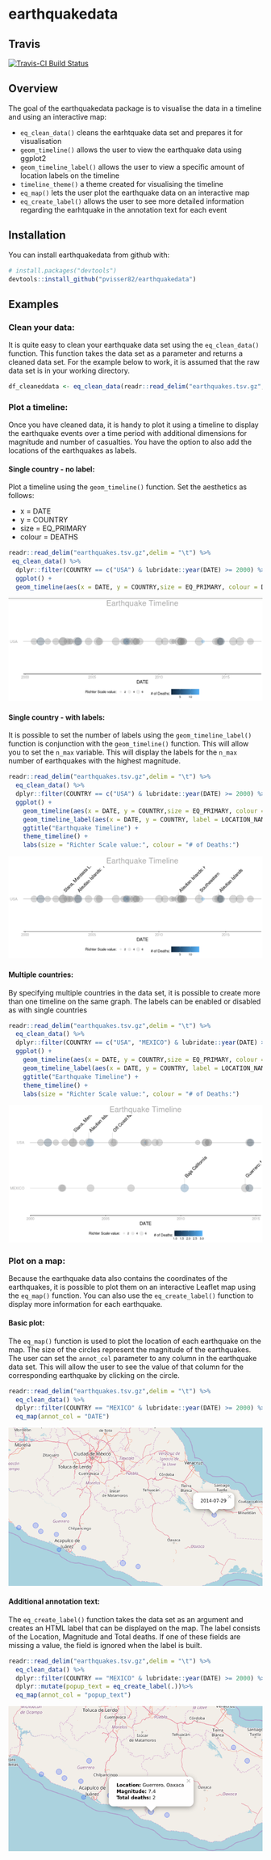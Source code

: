 # earthquakedata

## Travis
[![Travis-CI Build Status](https://travis-ci.org/pvisser82/earthquakedata.svg?branch=master)](https://travis-ci.org/pvisser82/earthquakedata)

## Overview

The goal of the earthquakedata package is to visualise the data in a timeline and using an interactive map:

-   `eq_clean_data()` cleans the earhtquake data set and prepares it for visualisation
-   `geom_timeline()` allows the user to view the earthquake data using ggplot2
-   `geom_timeline_label()` allows the user to view a specific amount of location labels on the timeline
-   `timeline_theme()` a theme created for visualising the timeline
-   `eq_map()` lets the user plot the earthquake data on an interactive map
-   `eq_create_label()` allows the user to see more detailed information regarding the earhtquake in the annotation text for each event

## Installation

You can install earthquakedata from github with:


``` r
# install.packages("devtools")
devtools::install_github("pvisser82/earthquakedata")
```

## Examples

### Clean your data:

It is quite easy to clean your earthquake data set using the `eq_clean_data()` function. This function takes the data set as a parameter and returns a cleaned data set.
For the example below to work, it is assumed that the raw data set is in your working directory.

``` r
df_cleaneddata <- eq_clean_data(readr::read_delim("earthquakes.tsv.gz",delim = "\t"))
```

### Plot a timeline:

Once you have cleaned data, it is handy to plot it using a timeline to display the earthquake events over a time period with additional dimensions for magnitude and number of casualties. You have the option to also add the locations of the earthquakes as labels.

#### Single country - no label:

Plot a timeline using the `geom_timeline()` function. Set the aesthetics as follows:
-   x = DATE
-   y = COUNTRY
-   size = EQ_PRIMARY
-   colour = DEATHS

``` r
readr::read_delim("earthquakes.tsv.gz",delim = "\t") %>%
 eq_clean_data() %>%
  dplyr::filter(COUNTRY == c("USA") & lubridate::year(DATE) >= 2000) %>%
  ggplot() +
  geom_timeline(aes(x = DATE, y = COUNTRY,size = EQ_PRIMARY, colour = DEATHS))
``` 
![Single country, no label](inst/ext_data/images/single_country_no_label.png?raw=true "Single country, no label")

#### Single country - with labels:

It is possible to set the number of labels using the `geom_timeline_label()` function is conjunction with the `geom_timeline()` function. This will allow you to set the `n_max` variable. This will display the labels for the `n_max` number of earthquakes with the highest magnitude.

``` r
readr::read_delim("earthquakes.tsv.gz",delim = "\t") %>%
  eq_clean_data() %>%
  dplyr::filter(COUNTRY == c("USA") & lubridate::year(DATE) >= 2000) %>%
  ggplot() +
    geom_timeline(aes(x = DATE, y = COUNTRY,size = EQ_PRIMARY, colour = DEATHS)) +
    geom_timeline_label(aes(x = DATE, y = COUNTRY, label = LOCATION_NAME, size = EQ_PRIMARY), n_max = 5) +
    ggtitle("Earthquake Timeline") +
    theme_timeline() +
    labs(size = "Richter Scale value:", colour = "# of Deaths:")
``` 
![Single country, with labels](inst/ext_data/images/single_country_with_labels.png?raw=true "Single country, with labels")

#### Multiple countries:

By specifying multiple countries in the data set, it is possible to create more than one timeline on the same graph. The labels can be enabled or disabled as with single countries

``` r
readr::read_delim("earthquakes.tsv.gz",delim = "\t") %>%
  eq_clean_data() %>%
  dplyr::filter(COUNTRY == c("USA", "MEXICO") & lubridate::year(DATE) >= 2000) %>%
  ggplot() +
    geom_timeline(aes(x = DATE, y = COUNTRY,size = EQ_PRIMARY, colour = DEATHS)) +
    geom_timeline_label(aes(x = DATE, y = COUNTRY, label = LOCATION_NAME, size = EQ_PRIMARY), n_max = 5) +
    ggtitle("Earthquake Timeline") +
    theme_timeline() +
    labs(size = "Richter Scale value:", colour = "# of Deaths:")
``` 
![Multiple Countries](inst/ext_data/images/multiple_countries_with_labels.png?raw=true "Multiple Countries")

### Plot on a map:
Because the earthquake data also contains the coordinates of the earthquakes, it is possible to plot them on an interactive Leaflet map using the `eq_map()` function. You can also use the `eq_create_label()` function to display more information for each earthquake.

#### Basic plot:
The `eq_map()` function is used to plot the location of each earthquake on the map. The size of the circles represent the magnitude of the earthquakes. The user can set the `annot_col` parameter to any column in the earthquake data set. This will allow the user to see the value of that column for the corresponding earthquake by clicking on the circle.

```r 
readr::read_delim("earthquakes.tsv.gz",delim = "\t") %>%
  eq_clean_data() %>%
  dplyr::filter(COUNTRY == "MEXICO" & lubridate::year(DATE) >= 2000) %>%
  eq_map(annot_col = "DATE") 
```
![Basic plot](inst/ext_data/images/eq_map_DATE_column.png?raw=true "Basic plot")

#### Additional annotation text:
The `eq_create_label()` function takes the data set as an argument and creates an HTML label that can be displayed on the map. The label consists of the Location, Magnitude and Total deaths. If one of these fields are missing a value, the field is ignored when the label is built.

```r
readr::read_delim("earthquakes.tsv.gz",delim = "\t") %>%
  eq_clean_data() %>%
  dplyr::filter(COUNTRY == "MEXICO" & lubridate::year(DATE) >= 2000) %>%
  dplyr::mutate(popup_text = eq_create_label(.))%>%
  eq_map(annot_col = "popup_text")
```
![Additional annotation text](inst/ext_data/images/eq_create_label.png?raw=true "Additional annotation text")
